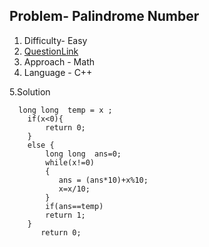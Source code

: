 ## Problem- Palindrome Number 
1. Difficulty- Easy 
2. [QuestionLink](https://leetcode.com/problems/palindrome-number/)
3. Approach - Math
4. Language - C++


5.Solution
 
      long long  temp = x ;
        if(x<0){
            return 0;
        }
        else {
            long long  ans=0;
            while(x!=0)
            {
               ans = (ans*10)+x%10;
               x=x/10; 
            }
            if(ans==temp)
            return 1;
        }
           return 0;
   
      
        
